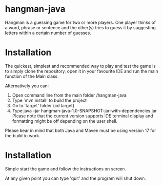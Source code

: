 # hangman-java
Hangman is a guessing game for two or more players. One player thinks of a word, phrase or sentence and the other(s) tries to guess it by suggesting letters within a certain number of guesses.

# Installation
The quickest, simplest and recommended way to play and test the game is to simply clone the repository, open it in your favourite IDE and run the main function of the Main class.

Alternatively you can:
1. Open command line from the main folder /hangman-java
2. Type 'mvn install' to build the project
3. Go to 'target' folder (cd target)
4. Type  java -jar hangman-java-1.0-SNAPSHOT-jar-with-dependencies.jar
Please note that the current version supports IDE terminal display and formatting might be off depending on the user shell.

Please bear in mind that both Java and Maven must be using version 17 for the build to work.

# Installation
Simple start the game and follow the instructions on screen.

At any given point you can type 'quit' and the program will shut down.